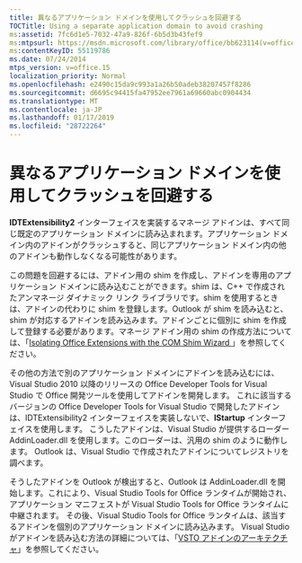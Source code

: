 ```yaml
---
title: 異なるアプリケーション ドメインを使用してクラッシュを回避する
TOCTitle: Using a separate application domain to avoid crashing
ms:assetid: 7fc6d1e5-7032-47a9-826f-6b5d3b43fef9
ms:mtpsurl: https://msdn.microsoft.com/library/office/bb623114(v=office.15)
ms:contentKeyID: 55119786
ms.date: 07/24/2014
mtps_version: v=office.15
localization_priority: Normal
ms.openlocfilehash: e2490c15da9c993a1a26b50adeb38207457f8286
ms.sourcegitcommit: d6695c94415fa47952ee7961a69660abc0904434
ms.translationtype: MT
ms.contentlocale: ja-JP
ms.lasthandoff: 01/17/2019
ms.locfileid: "28722264"
---
```

# <a name="using-a-separate-application-domain-to-avoid-crashing"></a>異なるアプリケーション ドメインを使用してクラッシュを回避する

**IDTExtensibility2** インターフェイスを実装するマネージ アドインは、すべて同じ既定のアプリケーション ドメインに読み込まれます。アプリケーション ドメイン内のアドインがクラッシュすると、同じアプリケーション ドメイン内の他のアドインも動作しなくなる可能性があります。

この問題を回避するには、アドイン用の shim を作成し、アドインを専用のアプリケーション ドメインに読み込むことができます。shim は、C++ で作成されたアンマネージ ダイナミック リンク ライブラリです。shim を使用するときは、アドインの代わりに shim を登録します。Outlook が shim を読み込むと、shim が対応するアドインを読み込みます。アドインごとに個別に shim を作成して登録する必要があります。マネージ アドイン用の shim の作成方法については、「[Isolating Office Extensions with the COM Shim Wizard ](https://go.microsoft.com/fwlink/?linkid=89109)」を参照してください。

その他の方法で別のアプリケーション ドメインにアドインを読み込むには、Visual Studio 2010 以降のリリースの Office Developer Tools for Visual Studio で Office 開発ツールを使用してアドインを開発します。 これに該当するバージョンの Office Developer Tools for Visual Studio で開発したアドインは、IDTExtensibility2 インターフェイスを実装しないで、**IStartup** インターフェイスを使用します。 こうしたアドインは、Visual Studio が提供するローダー AddinLoader.dll を使用します。このローダーは、汎用の shim のように動作します。 Outlook は、Visual Studio で作成されたアドインについてレジストリを調べます。 

そうしたアドインを Outlook が検出すると、Outlook は AddinLoader.dll を開始します。これにより、Visual Studio Tools for Office ランタイムが開始され、アプリケーション マニフェストが Visual Studio Tools for Office ランタイムに中継されます。 その後、Visual Studio Tools for Office ランタイムは、該当するアドインを個別のアプリケーション ドメインに読み込みます。 Visual Studio がアドインを読み込む方法の詳細については、「[VSTO アドインのアーキテクチャ](https://msdn.microsoft.com/library/bb386298\(v=office.15\))」を参照してください。

